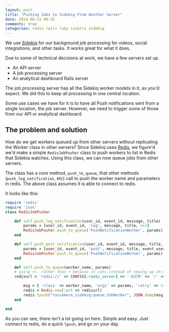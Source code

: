 ```yaml
---
layout: post
title: "Pushing Jobs to Sidekiq From Another Server"
date: 2014-06-21 00:35
comments: true
categories: redis rails ruby sinatra sidekiq
---
```


We use [Sidekiq](http://sidekiq.org/) for our background job processing for videos, social integrations, and other tasks. It works great for what it does.

Due to some of technical decisions at work, we have a few servers set up.

* An API server 
* A job processing server
* An analytical dashboard Rails server

The job processing server has all the Sidekiq worker models in it, as you'd expect. We did this to keep all processing in one central location. 

Some use cases we have for it is to have all Push notifications sent from a single location, the job server. However, we need to trigger some of those from our API or analytical dashboard.

## The problem and solution

How do we get workers queued up from other servers without replicating the Worker class in other servers? Since Sidekiq uses [Redis](http://redis.io), we figure'd we'd make a simple `RedisJobPusher` class to push workers to list in Redis that Sidekiq watches. Using this class, we can now queue jobs from other servers.

The class has a core method, `push_to_queue`, that other methods (`push_leg_notification`, etc) call to push the worker name and parameters in redis. The above class assumes it is able to connect to redis. 

It looks like this:

``` ruby
require 'redis'
require 'json'
class RedisJobPusher

	def self.push_leg_notification(user_id, event_id, message, title)
		params = [user_id, event_id, 'leg', message, title, nil]
		RedisJobPusher.push_to_queue('PushNotificationWorker', params)
	end

	def self.push_post_notification(user_id, event_id, message, title, event_user_social_id)
		params = [user_id, event_id, 'post', message, title, event_user_social_id]
		RedisJobPusher.push_to_queue('PushNotificationWorker', params)
	end

	def self.push_to_queue(worker_name, params)
    # using <<  rather than + because it cats instead of newing up string objects
    redisurl = 'redis://' << CONFIG[:redis_server] << ':6379' << '/' << CONFIG[:redis_db_num]

		msg = { 'class' => worker_name, 'args' => params, 'retry' => true }
		redis = Redis.new(:url => redisurl)
		redis.lpush("raisemore_sidekiq:queue:JobWorker", JSON.dump(msg))
	end

end
```

As you can see, there isn't a lot going on here. Simple and easy. Just connect to redis, do a quick `lpush`, and go on your day.